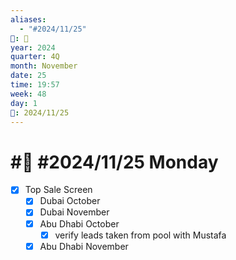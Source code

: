 ```yaml
---
aliases:
  - "#2024/11/25"
📁: 📅
year: 2024
quarter: 4Q
month: November
date: 25
time: 19:57
week: 48
day: 1
📅: 2024/11/25
---
```

# #📅 #2024/11/25 Monday

- [x] Top Sale Screen
	- [x] Dubai October
	- [x] Dubai November
	- [x] Abu Dhabi October
		- [x] verify leads taken from pool with Mustafa
	- [x] Abu Dhabi November